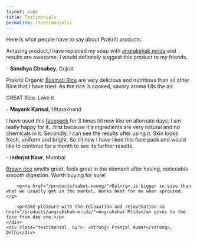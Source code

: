 ```yaml
---
layout: page
title: Testimonials
permalink: /testimonials/
---
```


Here is what people have to say about Prakriti products.

<div class="testimonial">
	<div class="testimonial__body">
		<p>
		Amazing product,I have replaced my soap with <a href="/products/angrakshak-mrida/">angrakshak mrida</a> and results are awesome. I would definitely suggest this product to my friends.
		</p>
	</div>
	<div class="testimonial__by">- <strong>Sandhya Choubey</strong>, Gujrat</div>
</div>

<div class="testimonial">
	<div class="testimonial__body">
		<p>
		Prakriti Organic <a href="/products/brown-basmati-rice/">Basmati Rice</a> are very delicious and nutritious than all other Rice that I have tried. As the rice is cooked, savory aroma fills the air.
		</p>
		<p>
		GREAT Rice. Love it.
		</p>
	</div>
	<div class="testimonial__by">- <strong>Mayank Kansal</strong>, Uttarakhand</div>
</div>

<div class="testimonial">
	<div class="testimonial__body">
		<p>
		I have used this <a href="/products/angrakshak-mrida/">facepack</a> for 3 times till now like on alternate days. I am really happy for it...first because it's ingredients are very natural and no chemicals in it. Secondly, I can see the results after using it. Skin looks fresh, uniform  and bright. So till now I have liked this face pack and would like to continue for a month to see its further results.
		</p>
	</div>
	<div class="testimonial__by">- <strong>Inderjot Kaur</strong>, Mumbai</div>
</div>

<div class="testimonial">
	<div class="testimonial__body">
		<p>
		<a href="/products/brown-basmati-rice/">Brown rice</a> smells great, feels great in the stomach after having, noticeable smooth digestion. Worth buying for sure!
		</p>

		<p><a href="/products/sabut-moong/">Dal</a> is bigger in size than what we usually get in the market. Works best for me when sprouted.</p>

		<p>Take pleasure with the relaxation and rejuvenation <a href="/products/angrakshak-mrida/">Angrakshak Mrida</a> gives to the face from day one.</p>
	</div>
	<div class="testimonial__by">- <strong>	Pranjal Kumar</strong>, Delhi</div>
</div>
